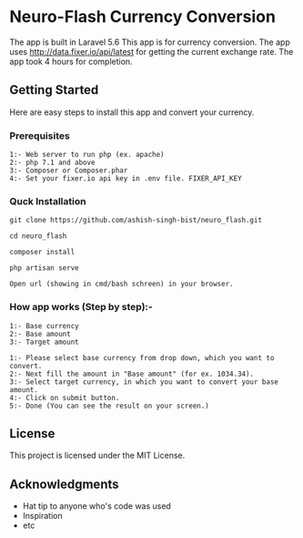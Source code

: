# Neuro-Flash Currency Conversion

The app is built in Laravel 5.6
This app is for currency conversion.
The app uses http://data.fixer.io/api/latest for getting the current exchange rate.
The app took 4 hours for completion.

## Getting Started

Here are easy steps to install this app and convert your currency.

### Prerequisites

```
1:- Web server to run php (ex. apache)
2:- php 7.1 and above
3:- Composer or Composer.phar
4:- Set your fixer.io api key in .env file. FIXER_API_KEY
```

### Quck Installation

```
git clone https://github.com/ashish-singh-bist/neuro_flash.git

cd neuro_flash

composer install

php artisan serve

Open url (showing in cmd/bash schreen) in your browser.
```

### How app works (Step by step):-

```
1:- Base currency
2:- Base amount
3:- Target amount
```

```
1:- Please select base currency from drop down, which you want to convert.
2:- Next fill the amount in "Base amount" (for ex. 1034.34).
3:- Select target currency, in which you want to convert your base amount.
4:- Click on submit button.
5:- Done (You can see the result on your screen.)
```

## License

This project is licensed under the MIT License.

## Acknowledgments

* Hat tip to anyone who's code was used
* Inspiration
* etc